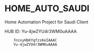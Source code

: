 # HOME_AUTO_SAUDI
Home Automation Project for Saudi Client

HUB ID: Yu-4jwZYU4r3WM0uAAAA

		7nzxyHbKYqfzsKeIAAAC
		Yu-4jwZYU4r3WM0uAAAA